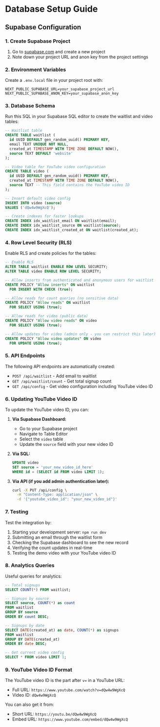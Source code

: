 # Database Setup Guide

## Supabase Configuration

### 1. Create Supabase Project

1. Go to [supabase.com](https://supabase.com) and create a new project
2. Note down your project URL and anon key from the project settings

### 2. Environment Variables

Create a `.env.local` file in your project root with:

```env
NEXT_PUBLIC_SUPABASE_URL=your_supabase_project_url
NEXT_PUBLIC_SUPABASE_ANON_KEY=your_supabase_anon_key
```

### 3. Database Schema

Run this SQL in your Supabase SQL editor to create the waitlist and video tables:

```sql
-- Waitlist table
CREATE TABLE waitlist (
  id UUID DEFAULT gen_random_uuid() PRIMARY KEY,
  email TEXT UNIQUE NOT NULL,
  created_at TIMESTAMP WITH TIME ZONE DEFAULT NOW(),
  source TEXT DEFAULT 'website'
);

-- Video table for YouTube video configuration
CREATE TABLE video (
  id UUID DEFAULT gen_random_uuid() PRIMARY KEY,
  created_at TIMESTAMP WITH TIME ZONE DEFAULT NOW(),
  source TEXT -- This field contains the YouTube video ID
);

-- Insert default video config
INSERT INTO video (source)
VALUES ('dQw4w9WgXcQ');

-- Create indexes for faster lookups
CREATE INDEX idx_waitlist_email ON waitlist(email);
CREATE INDEX idx_waitlist_source ON waitlist(source);
CREATE INDEX idx_waitlist_created_at ON waitlist(created_at);
```

### 4. Row Level Security (RLS)

Enable RLS and create policies for the tables:

```sql
-- Enable RLS
ALTER TABLE waitlist ENABLE ROW LEVEL SECURITY;
ALTER TABLE video ENABLE ROW LEVEL SECURITY;

-- Allow inserts from authenticated and anonymous users for waitlist
CREATE POLICY "Allow inserts" ON waitlist
  FOR INSERT WITH CHECK (true);

-- Allow reads for count queries (no sensitive data)
CREATE POLICY "Allow reads" ON waitlist
  FOR SELECT USING (true);

-- Allow reads for video (public data)
CREATE POLICY "Allow video reads" ON video
  FOR SELECT USING (true);

-- Allow updates for video (admin only - you can restrict this later)
CREATE POLICY "Allow video updates" ON video
  FOR UPDATE USING (true);
```

### 5. API Endpoints

The following API endpoints are automatically created:

- `POST /api/waitlist` - Add email to waitlist
- `GET /api/waitlist/count` - Get total signup count
- `GET /api/config` - Get video configuration including YouTube video ID

### 6. Updating YouTube Video ID

To update the YouTube video ID, you can:

1. **Via Supabase Dashboard:**

   - Go to your Supabase project
   - Navigate to Table Editor
   - Select the `video` table
   - Update the `source` field with your new video ID

2. **Via SQL:**

   ```sql
   UPDATE video
   SET source = 'your_new_video_id_here'
   WHERE id = (SELECT id FROM video LIMIT 1);
   ```

3. **Via API (if you add admin authentication later):**
   ```bash
   curl -X PUT /api/config \
     -H "Content-Type: application/json" \
     -d '{"youtube_video_id": "your_new_video_id"}'
   ```

### 7. Testing

Test the integration by:

1. Starting your development server: `npm run dev`
2. Submitting an email through the waitlist form
3. Checking the Supabase dashboard to see the new record
4. Verifying the count updates in real-time
5. Testing the demo video with your YouTube video ID

### 8. Analytics Queries

Useful queries for analytics:

```sql
-- Total signups
SELECT COUNT(*) FROM waitlist;

-- Signups by source
SELECT source, COUNT(*) as count
FROM waitlist
GROUP BY source
ORDER BY count DESC;

-- Signups by date
SELECT DATE(created_at) as date, COUNT(*) as signups
FROM waitlist
GROUP BY DATE(created_at)
ORDER BY date DESC;

-- Get current video config
SELECT * FROM video LIMIT 1;
```

### 9. YouTube Video ID Format

The YouTube video ID is the part after `v=` in a YouTube URL:

- Full URL: `https://www.youtube.com/watch?v=dQw4w9WgXcQ`
- Video ID: `dQw4w9WgXcQ`

You can also get it from:

- Short URL: `https://youtu.be/dQw4w9WgXcQ`
- Embed URL: `https://www.youtube.com/embed/dQw4w9WgXcQ`
